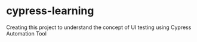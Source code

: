 # cypress-learning
Creating this project to understand the concept of UI testing using Cypress Automation Tool
